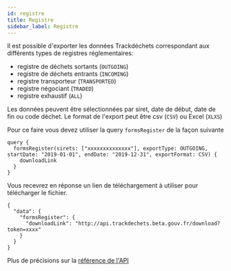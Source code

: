```yaml
---
id: registre
title: Registre
sidebar_label: Registre
---
```


Il est possible d'exporter les données Trackdéchets correspondant aux différents types de registres réglementaires:
* registre de déchets sortants (`OUTGOING`)
* registre de déchets entrants (`INCOMING`)
* registre transporteur (`TRANSPORTED`)
* registre négociant (`TRADED`)
* registre exhaustif (`ALL`)

Les données peuvent être sélectionnées par siret, date de début, date de fin ou code déchet. Le format de l'export peut être csv (`CSV`) ou Excel (`XLXS`)

Pour ce faire vous devez utiliser la query `formsRegister` de la façon suivante

```
query {
  formsRegister(sirets: ["xxxxxxxxxxxxxx"], exportType: OUTGOING, startDate: "2019-01-01", endDate: "2019-12-31", exportFormat: CSV) {
    downloadLink
  }
}
```

Vous recevrez en réponse un lien de téléchargement à utiliser pour télécharger le fichier.

```
{
  "data": {
    "formsRegister": {
      "downloadLink": "http://api.trackdechets.beta.gouv.fr/download?token=xxxx"
    }
  }
}

```

Plus de précisions sur la [référence de l'API](./api-reference)


